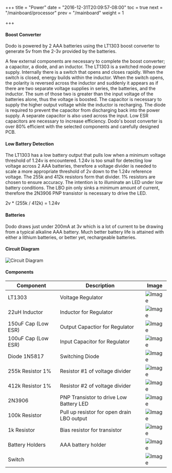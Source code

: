 +++
title = "Power"
date = "2016-12-31T20:09:57-08:00"
toc = true
next = "/mainboard/processor"
prev = "/mainboard"
weight = 1

+++

#### Boost Converter

Dodo is powered by 2 AAA batteries using the LT1303 boost converter to generate 5v from the 2-3v provided by the batteries. 

A few external components are necessary to complete the boost converter; a capacitor, a diode, and an inductor. The LT1303 is a switched mode power supply. Internally there is a switch that opens and closes rapidly. When the switch is closed, energy builds within the inductor. When the switch opens, the polarity is reversed across the inductor and suddenly it appears as if there are two separate voltage supplies in series, the batteries, and the inductor. The sum of those two is greater than the input voltage of the batteries alone, thus the voltage is boosted. The capacitor is necessary to supply the higher output voltage while the inductor is recharging. The diode is required to prevent the capacitor from discharging back into the power supply. A separate capacitor is also used across the input. Low ESR capacitors are necessary to increase efficiency. Dodo's boost converter is over 80% efficient with the selected components and carefully designed PCB.

#### Low Battery Detection

The LT1303 has a low battery output that pulls low when a minimum voltage threshold of 1.24v is encountered. 1.24v is too small for detecting low voltage across 2 AAA batteries, therefore a voltage divider is needed to scale a more appropriate threshold of 2v down to the 1.24v reference voltage. The 255k and 412k resistors form that divider. 1% resistors are chosen to ensure accuracy. The intention is to illuminate an LED under low battery conditions. The LBO pin only sinks a minimum amount of current, therefore the 2N3906 PNP transistor is necessary to drive the LED.

2v * (255k / 412k) = 1.24v

#### Batteries

Dodo draws just under 200mA at 3v which is a lot of current to be drawing from a typical alkaline AAA battery. Much better battery life is attained with either a lithium batteries, or better yet, rechargeable batteries. 

#### Circuit Diagram

![Circuit Diagram](/power.png?width=50%)

#### Components

| Component                | Description                                   | Image                    |
| ------------------------ | --------------------------------------------- | ------------------------ |
| LT1303                   | Voltage Regulator                             | ![Image](/lt1303.jpg?height=100px)
| 22uH Inductor            | Inductor for Regulator                        | ![Image](/inductor.jpg?height=100px)
| 150uF Cap (Low ESR)      | Output Capactior for Regulator                | ![Image](/150uF.jpg?height=100px)
| 100uF Cap (Low ESR)      | Input Capacitor for Regulator                 | ![Image](/100uF.jpg?height=100px)
| Diode 1N5817             | Switching Diode                               | ![Image](/1N5817.jpg?height=100px)
| 255k Resistor 1%         | Resistor #1 of voltage divider                | ![Image](/255k.jpg?height=100px)
| 412k Resistor 1%         | Resistor #2 of voltage divider                | ![Image](/412k.jpg?height=100px)
| 2N3906                   | PNP Transistor to drive Low Battery LED       | ![Image](/2N3906.jpg?height=100px)
| 100k Resistor            | Pull up resistor for open drain LBO output    | ![Image](/100k.jpg?height=100px)
| 1k Resistor              | Bias resistor for transistor                  | ![Image](/1k.jpg?height=100px)
| Battery Holders          | AAA battery holder                            | ![Image](/batteryholder.jpg?height=100px)
| Switch                   |                                               | ![Image](/switch.jpg?height=100px)

